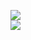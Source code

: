 [![](https://img.shields.io/badge/Made%20With-Github%20Spray-lightgrey.svg?style=for-the-badge&logo=github)](https://github.com/Annihil/github-spray#23784)  
[![](https://i.imgur.com/2DrTn0Z.gif)](https://github.com/Annihil/github-spray)